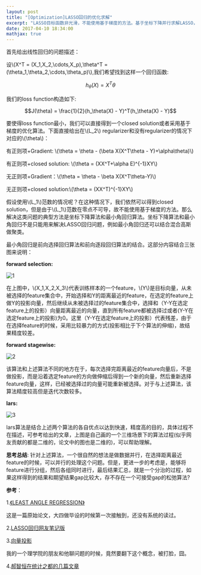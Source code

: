 ```yaml
---
layout: post
title: "[Optimization]LASSO回归的优化求解"
excerpt: "LASSO目标函数非光滑，不能使用基于梯度的方法。基于坐标下降并行求解LASSO，已经有很多文章，自己花了三天时间想去努力设计一个基于LARS并行的方案，无功而返。但是不论怎样，还是要聊聊LASSO问题的求解。"
date: 2017-04-10 18:34:00
mathjax: true
---
```

<script type="text/javascript" src="http://cdn.mathjax.org/mathjax/latest/MathJax.js?config=default"></script>

首先给出线性回归的问题描述：

设\\(X^T = (X_1,X_2,\cdots,X_p),\theta^T = (\theta_1,\theta_2,\cdots,\theta_p)\\),我们希望找到这样一个回归函数:

$$h_\theta(X) = X^T\theta$$

我们的loss function构造如下:

$$J(\theta) = \frac{1}{2}(h_\theta(X) - Y)^T(h_\theta(X) - Y)$$

要使得loss function最小，我们可以直接得到一个closed solution或者采用基于梯度的优化算法。下面直接给出在\\(L_2\\) regularizer和没有regularizer的情况下对应的\\(\theta\\)：

有正则项+Gradient: \\(\theta = \theta - (\beta X(X^T\theta - Y)+\alpha\theta)\\)

有正则项+closed solution: \\(\theta = (XX^T+\alpha E)^{-1}XY\\)

无正则项+Gradient：\\(\theta = \theta - \beta X(X^T\theta-Y)\\)

无正则项+closed solution:\\(\theta = (XX^T)^{-1}XY\\)

假设使用\\(L_1\\)范数的情况呢？在这种情况下，我们依然可以得到closed solution，但是由于\\(L_1\\)范数在零点不可导，故不能使用基于梯度的方法。那么解决这类问题的典型方法是坐标下降算法和最小角回归算法。坐标下降算法和最小角回归不是只能用来解决LASSO回归问题，例如最小角回归还可以结合混合高斯做聚类。

最小角回归是前向选择回归算法和前向逐段回归算法的结合。这部分内容结合三张图来说明：

**forward selection:**

![1](http://wx2.sinaimg.cn/mw690/aba7d18bgy1fehtouo56gj20eu07bglt.jpg)

在上图中，\\(X_1,X_2,X_3\\)代表训练样本的一个feature，\\(Y\\)是目标向量，从未被选择的feature集合中，开始选择和Y的距离最近的feature，在选定的feature上做Y的投影向量，然后继续从未被选择过的feature集合中，选择和（Y-Y在选定feature上的投影）向量距离最近的向量，直到所有feature都被选择过或者(Y-Y在选定feature上的投影)为0。这里（Y-Y在选定feature上的投影）代表残差，由于在选择feature的时候，采用比较暴力的方式(投影相比于下个算法的伸缩)，故结果精度较差。

**forward stagewise:**

![2](http://wx2.sinaimg.cn/mw690/aba7d18bgy1fehtophdg0j20db0823yy.jpg)

该算法和上述算法不同的地方在于，每次选择完距离最近的feature向量后，不是做投影，而是沿着选定feature的方向做伸缩后得到一个新的向量，然后重新选择feature向量，这样，已经被选择过的向量可能重新被选择。对于与上述算法，该算法精度较高但是迭代次数较多。

**lars:**

![3](http://wx3.sinaimg.cn/mw690/aba7d18bgy1fehts4mgoyj20sg0lc766.jpg)

lars算法是结合上述两个算法的各自优点以达到快速，精度高的目的，具体过程不在描述，可参考给出的文章，上图是自己画的一个三维场景下的算法过程(似乎网友贡献的都是二维的，论文中的图也是二维的)，可以帮助理解。

**思考总结**: 针对上述算法，一个很自然的想法是做数据并行，在选择距离最近feature的时候，可以并行的处理这个问题。但是，更进一步的考虑是，能够将feature进行分组，然后各组同时进行，最后结果汇总，就是一个分治的过程，如果这样得到的结果和期望结果gap比较大，存不存在一个可接受gap的松弛算法?

**参考**：

1.[《LEAST ANGLE REGRESSION》](http://statweb.stanford.edu/~tibs/ftp/lars.pdf)

这是一篇原始论文，大四做毕设的时候第一次接触到，还没有系统的读过。

2.[LASSO回归网友笔记版](http://www.cnblogs.com/pinard/p/6018889.html)

3.[向量投影](http://www.cnblogs.com/graphics/archive/2010/08/03/1791626.html)

我的一个理学院的朋友和他聊问题的时候，竟然要翻下这个概念，被打脸，囧。

4.[郝智恒在统计之都的几篇文章](https://cos.name/author/bigknife/)

